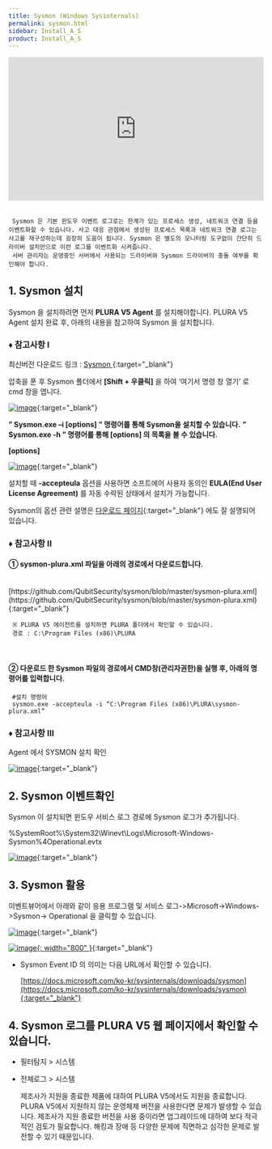 ```yaml
---
title: Sysmon (Windows Sysinternals)
permalink: sysmon.html
sidebar: Install_A_S
product: Install_A_S
---
```


<style>.embed-container { position: relative; padding-bottom: 56.25%; height: 0; overflow: hidden; max-width: 100%; } .embed-container iframe, .embed-container object, .embed-container embed { position: absolute; top: 0; left: 0; width: 100%; height: 100%; }</style><div class='embed-container'><iframe src='https://www.youtube.com/embed/G6crbYg2Mzw' frameborder='0' allowfullscreen></iframe></div>

<br />

     Sysmon 은 기본 윈도우 이벤트 로그로는 한계가 있는 프로세스 생성, 네트워크 연결 등을 이벤트화할 수 있습니다. 사고 대응 관점에서 생성된 프로세스 목록과 네트워크 연결 로그는 사고를 재구성하는데 굉장히 도움이 됩니다. Sysmon 은 별도의 모니터링 도구없이 간단히 드라이버 설치만으로 이런 로그를 이벤트화 시켜줍니다.
     서버 관리자는 운영중인 서버에서 사용되는 드라이버와 Sysmon 드라이버의 충돌 여부를 확인해야 합니다.

## 1. Sysmon 설치

Sysmon 을 설치하려면 먼저 __PLURA V5 Agent__ 를 설치해야합니다.
PLURA V5 Agent 설치 완료 후, 아래의 내용을 참고하여 Sysmon 을 설치합니다.

 

### ♦ 참고사항 I 

최신버전 다운로드 링크 : [ Sysmon ](https://docs.microsoft.com/en-us/sysinternals/downloads/sysmon){:target="_blank"}

압축을 푼 후 Sysmon 폴더에서 **[Shift + 우클릭]** 을 하여 ‘여기서 명령 창 열기’ 로 cmd 창을 엽니다.

[![image](/docs/images/Ins_G/Sysmon/sysmon_1.png)](/docs/images/Ins_G/Sysmon/sysmon_1.png){:target="_blank"}

**” Sysmon.exe –i [options] ” 명령어를 통해 Sysmon을 설치할 수 있습니다.**
**” Sysmon.exe -h ” 명령어를 통해 [options] 의 목록을 볼 수 있습니다.**

**[options]**

[![image](/docs/images/Ins_G/Sysmon/sysmon_2.png)](/docs/images/Ins_G/Sysmon/sysmon_2.png){:target="_blank"}

설치할 때 **-accepteula** 옵션을 사용하면 소프트에어 사용자 동의인 **EULA(End User License Agreement)** 를 자동 수락된 상태에서 설치가 가능합니다.

Sysmon의 옵션 관련 설명은 [다운로드 페이지](https://docs.microsoft.com/ko-kr/sysinternals/downloads/sysmon){:target="_blank"} 에도 잘 설명되어 있습니다.

 

### ♦ 참고사항 II

#### ① sysmon-plura.xml 파일을 아래의 경로에서 다운로드합니다.
<br />
     [https://github.com/QubitSecurity/sysmon/blob/master/sysmon-plura.xml](https://github.com/QubitSecurity/sysmon/blob/master/sysmon-plura.xml){:target="_blank"}

     ※ PLURA V5 에이전트를 설치하면 PLURA 폴더에서 확인할 수 있습니다.
     경로 : C:\Program Files (x86)\PLURA

<br />

#### ② 다운로드 한 Sysmon 파일의 경로에서 CMD창(관리자권한)을 실행 후, 아래의 명령어를 입력합니다.

     #설치 명령어
     sysmon.exe -accepteula -i “C:\Program Files (x86)\PLURA\sysmon-plura.xml”

 

### ♦ 참고사항 Ⅲ

Agent 에서 SYSMON 설치 확인

[![image](/docs/images/Ins_G/Sysmon/sysmon_3.png)](/docs/images/Ins_G/Sysmon/sysmon_3.png){:target="_blank"}

## 2. Sysmon 이벤트확인

Sysmon 이 설치되면 윈도우 서비스 로그 경로에 Sysmon 로그가 추가됩니다.

%SystemRoot%\System32\Winevt\Logs\Microsoft-Windows-Sysmon%4Operational.evtx

[![image](/docs/images/Ins_G/Sysmon/sysmon_4.png)](/docs/images/Ins_G/Sysmon/sysmon_4.png){:target="_blank"}


## 3. Sysmon 활용

이벤트뷰어에서 아래와 같이 응용 프로그램 및 서비스 로그->Microsoft->Windows->Sysmon-> Operational 을 클릭할 수 있습니다.

[![image](/docs/images/Ins_G/Sysmon/sysmon_5.png)](/docs/images/Ins_G/Sysmon/sysmon_5.png){:target="_blank"}

[![image](/docs/images/Ins_G/Sysmon/sysmon_6.png){: width="800" }](/docs/images/Ins_G/Sysmon/sysmon_6.png){:target="_blank"}

  - Sysmon Event ID 의 의미는 다음 URL에서 확인할 수 있습니다.

    [https://docs.microsoft.com/ko-kr/sysinternals/downloads/sysmon](https://docs.microsoft.com/ko-kr/sysinternals/downloads/sysmon){:target="_blank"}
 

## 4. Sysmon 로그를 PLURA V5 웹 페이지에서 확인할 수 있습니다.

  - 필터탐지 > 시스템
  - 전체로그 > 시스템


     제조사가 지원을 종료한 제품에 대하여 PLURA V5에서도 지원을 종료합니다.
     PLURA V5에서 지원하지 않는 운영체제 버전을 사용한다면 문제가 발생할 수 있습니다.
     제조사가 지원 종료한 버전을 사용 중이라면 업그레이드에 대하여 보다 적극적인 검토가 필요합니다. 해킹과 장애 등 다양한 문제에 직면하고 심각한 문제로 발전할 수 있기 때문입니다.